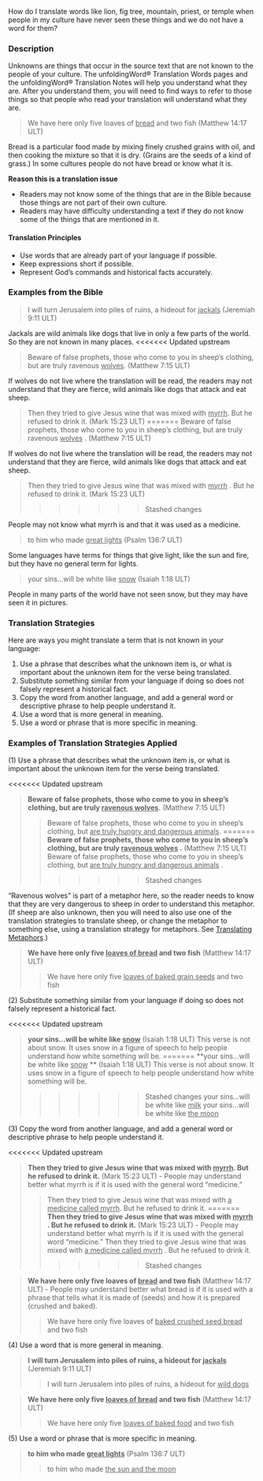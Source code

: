 
How do I translate words like lion, fig tree, mountain, priest, or temple when people in my culture have never seen these things and we do not have a word for them?

### Description

Unknowns are things that occur in the source text that are not known to the people of your culture. The unfoldingWord® Translation Words pages and the unfoldingWord® Translation Notes will help you understand what they are. After you understand them, you will need to find ways to refer to those things so that people who read your translation will understand what they are.
> We have here only five loaves of <u>bread</u> and two fish (Matthew 14:17 ULT)

Bread is a particular food made by mixing finely crushed grains with oil, and then cooking the mixture so that it is dry. (Grains are the seeds of a kind of grass.) In some cultures people do not have bread or know what it is.

**Reason this is a translation issue**

* Readers may not know some of the things that are in the Bible because those things are not part of their own culture.
* Readers may have difficulty understanding a text if they do not know some of the things that are mentioned in it.

#### Translation Principles

* Use words that are already part of your language if possible.
* Keep expressions short if possible.
* Represent God’s commands and historical facts accurately.

### Examples from the Bible

> I will turn Jerusalem into piles of ruins, a hideout for <u>jackals</u> (Jeremiah 9:11 ULT)

Jackals are wild animals like dogs that live in only a few parts of the world.  So they are not known in many places.
<<<<<<< Updated upstream
> Beware of false prophets, those who come to you in sheep’s clothing, but are truly ravenous <u>wolves</u>. (Matthew 7:15 ULT)

If wolves do not live where the translation will be read, the readers may not understand that they are fierce, wild animals like dogs that attack and eat sheep.
> Then they tried to give Jesus wine that was mixed with <u>myrrh</u>. But he refused to drink it. (Mark 15:23 ULT)
=======
> Beware of false prophets, those who come to you in sheep’s clothing, but are truly ravenous <u>wolves</u> . (Matthew 7:15 ULT)

If wolves do not live where the translation will be read, the readers may not understand that they are fierce, wild animals like dogs that attack and eat sheep.
> Then they tried to give Jesus wine that was mixed with <u>myrrh</u> . But he refused to drink it. (Mark 15:23 ULT)
>>>>>>> Stashed changes

People may not know what myrrh is and that it was used as a medicine.
> to him who made <u>great lights</u> (Psalm 136:7 ULT)

Some languages have terms for things that give light, like the sun and fire, but they have no general term for lights.
> your sins…will be white like <u>snow</u> (Isaiah 1:18 ULT)

People in many parts of the world have not seen snow, but they may have seen it in pictures.

### Translation Strategies

Here are ways you might translate a term that is not known in your language:

1. Use a phrase that describes what the unknown item is, or what is important about the unknown item for the verse being translated.
1. Substitute something similar from your language if doing so does not falsely represent a historical fact.
1. Copy the word from another language, and add a general word or descriptive phrase to help people understand it.
1. Use a word that is more general in meaning.
1. Use a word or phrase that is more specific in meaning.

### Examples of Translation Strategies Applied

(1) Use a phrase that describes what the unknown item is, or what is important about the unknown item for the verse being translated.

<<<<<<< Updated upstream
> **Beware of false prophets, those who come to you in sheep’s clothing, but are truly <u>ravenous wolves</u>.** (Matthew 7:15 ULT)
>> Beware of false prophets, those who come to you in sheep’s clothing, but <u>are truly hungry and dangerous animals</u>.
=======
> **Beware of false prophets, those who come to you in sheep’s clothing, but are truly <u>ravenous wolves</u> .** (Matthew 7:15 ULT)
>> Beware of false prophets, those who come to you in sheep’s clothing, but <u>are truly hungry and dangerous animals</u> .
>>>>>>> Stashed changes

“Ravenous wolves” is part of a metaphor here, so the reader needs to know that they are very dangerous to sheep in order to understand this metaphor. (If sheep are also unknown, then you will need to also use one of the translation strategies to translate sheep, or change the metaphor to something else, using a translation strategy for metaphors. See [Translating Metaphors](../figs-metaphor/01.md).)

> **We have here only five <u>loaves of bread</u> and two fish** (Matthew 14:17 ULT)
>> We have here only five <u>loaves of baked grain seeds</u> and two fish

(2) Substitute something similar from your language if doing so does not falsely represent a historical fact.

<<<<<<< Updated upstream
> **your sins…will be white like <u>snow</u>** (Isaiah 1:18 ULT) This verse is not about snow. It uses snow in a figure of speech to help people understand how white something will be.
=======
> **your sins…will be white like <u>snow</u> ** (Isaiah 1:18 ULT) This verse is not about snow. It uses snow in a figure of speech to help people understand how white something will be.
>>>>>>> Stashed changes
>> your sins…will be white like <u>milk</u> 
>> your sins…will be white like <u>the moon</u> 

(3) Copy the word from another language, and add a general word or descriptive phrase to help people understand it.

<<<<<<< Updated upstream
> **Then they tried to give Jesus wine that was mixed with <u>myrrh</u>. But he refused to drink it.** (Mark 15:23 ULT) - People may understand better what myrrh is if it is used with the general word “medicine.”
>> Then they tried to give Jesus wine that was mixed with <u>a medicine called myrrh</u>. But he refused to drink it.
=======
> **Then they tried to give Jesus wine that was mixed with <u>myrrh</u> . But he refused to drink it.** (Mark 15:23 ULT) - People may understand better what myrrh is if it is used with the general word “medicine.”
>> Then they tried to give Jesus wine that was mixed with <u>a medicine called myrrh</u> . But he refused to drink it.
>>>>>>> Stashed changes

> **We have here only five loaves of <u>bread</u> and two fish** (Matthew 14:17 ULT) - People may understand better what bread is if it is used with a phrase that tells what it is made of (seeds) and how it is prepared (crushed and baked).
>> We have here only five loaves of <u>baked crushed seed bread</u> and two fish

(4) Use a word that is more general in meaning.

> **I will turn Jerusalem into piles of ruins, a hideout for <u>jackals</u>** (Jeremiah 9:11 ULT)
>> I will turn Jerusalem into piles of ruins, a hideout for <u>wild dogs</u> 

> **We have here only five <u>loaves of bread</u> and two fish** (Matthew 14:17 ULT)
>> We have here only five <u>loaves of baked food</u> and two fish

(5) Use a word or phrase that is more specific in meaning.

> **to him who made <u>great lights</u>** (Psalm 136:7 ULT)
>> to him who made <u>the sun and the moon</u> 

